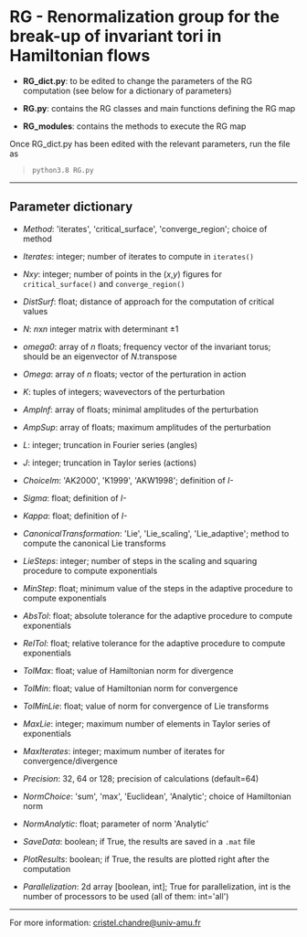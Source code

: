 # RG - Renormalization group for the break-up of invariant tori in Hamiltonian flows

- **RG_dict.py**: to be edited to change the parameters of the RG computation (see below for a dictionary of parameters)

- **RG.py**: contains the RG classes and main functions defining the RG map

- **RG_modules**: contains the methods to execute the RG map

Once RG_dict.py has been edited with the relevant parameters, run the file as 
> `python3.8 RG.py`

___
##  Parameter dictionary

- *Method*: 'iterates', 'critical_surface', 'converge_region'; choice of method
- *Iterates*: integer; number of iterates to compute in `iterates()`
- *Nxy*: integer; number of points in the (*x*,*y*) figures for `critical_surface()` and `converge_region()`
- *DistSurf*: float; distance of approach for the computation of critical values

- *N*: *n*x*n* integer matrix with determinant ±1
- *omega0*: array of *n* floats; frequency vector of the invariant torus; should be an eigenvector of *N*.transpose 
- *Omega*: array of *n* floats; vector of the perturation in action
- *K*: tuples of integers; wavevectors of the perturbation 
- *AmpInf*: array of floats; minimal amplitudes of the perturbation 
- *AmpSup*: array of floats; maximum amplitudes of the perturbation

- *L*: integer; truncation in Fourier series (angles) 
- *J*: integer; truncation in Taylor series  (actions) 

- *ChoiceIm*: 'AK2000', 'K1999', 'AKW1998'; definition of *I-* 
- *Sigma*: float; definition of *I-*
- *Kappa*: float; definition of *I-*

- *CanonicalTransformation*: 'Lie', 'Lie_scaling', 'Lie_adaptive'; method to compute the canonical Lie transforms 
- *LieSteps*: integer; number of steps in the scaling and squaring procedure to compute exponentials 
- *MinStep*: float; minimum value of the steps in the adaptive procedure to compute exponentials 
- *AbsTol*: float; absolute tolerance for the adaptive procedure to compute exponentials 
- *RelTol*: float; relative tolerance for the adaptive procedure to compute exponentials

- *TolMax*: float; value of Hamiltonian norm for divergence
- *TolMin*: float; value of Hamiltonian norm for convergence 
- *TolMinLie*: float; value of norm for convergence of Lie transforms 
- *MaxLie*: integer; maximum number of elements in Taylor series of exponentials
- *MaxIterates*: integer; maximum number of iterates for convergence/divergence 

- *Precision*: 32, 64 or 128; precision of calculations (default=64)
- *NormChoice*: 'sum', 'max', 'Euclidean', 'Analytic'; choice of Hamiltonian norm 
- *NormAnalytic*: float; parameter of norm 'Analytic'

- *SaveData*: boolean; if True, the results are saved in a `.mat` file 
- *PlotResults*: boolean; if True, the results are plotted right after the computation
- *Parallelization*: 2d array [boolean, int]; True for parallelization, int is the number of processors to be used (all of them: int='all')

---
For more information: <cristel.chandre@univ-amu.fr>
